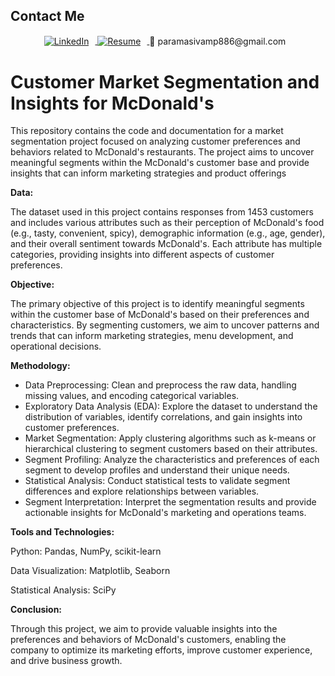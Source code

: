 ## Contact Me

<p align="center">
  <a href="https://www.linkedin.com/in/paramasivam-j-386628270/" target="_blank">
    <img src="https://img.shields.io/badge/LinkedIn-0077B5?style=flat&logo=linkedin&logoColor=white" alt="LinkedIn" style="vertical-align: middle; margin-right: 10px;">
  </a>
  <a href="https://drive.google.com/file/d/16FtpPhioLH8Jmx-qPDiiT4Jz7fgYA7nS/view?usp=sharing" target="_blank">
    <img src="https://img.shields.io/badge/Resume-FFD700?style=flat&logo=adobeacrobatreader&logoColor=white" alt="Resume" style="vertical-align: middle; margin-right: 10px;">
  </a>
  <span style="vertical-align: middle; margin-right: 10px;">📧 paramasivamp886@gmail.com</span>
</p>


# Customer Market Segmentation and Insights for McDonald's
This repository contains the code and documentation for a market segmentation project focused on analyzing customer preferences and behaviors related to McDonald's restaurants. The project aims to uncover meaningful segments within the McDonald's customer base and provide insights that can inform marketing strategies and product offerings

**Data:**

The dataset used in this project contains responses from 1453 customers and includes various attributes such as their perception of McDonald's food (e.g., tasty, convenient, spicy), demographic information (e.g., age, gender), and their overall sentiment towards McDonald's. Each attribute has multiple categories, providing insights into different aspects of customer preferences.

**Objective:**

The primary objective of this project is to identify meaningful segments within the customer base of McDonald's based on their preferences and characteristics. By segmenting customers, we aim to uncover patterns and trends that can inform marketing strategies, menu development, and operational decisions.

**Methodology:**
- Data Preprocessing: Clean and preprocess the raw data, handling missing values, and encoding categorical variables.
- Exploratory Data Analysis (EDA): Explore the dataset to understand the distribution of variables, identify correlations, and gain insights into customer preferences.
- Market Segmentation: Apply clustering algorithms such as k-means or hierarchical clustering to segment customers based on their attributes.
- Segment Profiling: Analyze the characteristics and preferences of each segment to develop profiles and understand their unique needs.
- Statistical Analysis: Conduct statistical tests to validate segment differences and explore relationships between variables.
- Segment Interpretation: Interpret the segmentation results and provide actionable insights for McDonald's marketing and operations teams.
  
**Tools and Technologies:**

Python: Pandas, NumPy, scikit-learn

Data Visualization: Matplotlib, Seaborn

Statistical Analysis: SciPy

**Conclusion:**

Through this project, we aim to provide valuable insights into the preferences and behaviors of McDonald's customers, enabling the company to optimize its marketing efforts, improve customer experience, and drive business growth.
